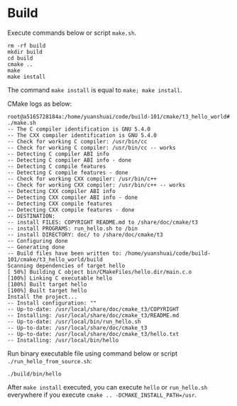 # Build 

Execute commands below or script `make.sh`.

```shell
rm -rf build
mkdir build
cd build
cmake ..
make
make install
```
The command `make install` is equal to `make; make install`.

CMake logs as below:

```shell
root@a5165728184a:/home/yuanshuai/code/build-101/cmake/t3_hello_world# ./make.sh
-- The C compiler identification is GNU 5.4.0
-- The CXX compiler identification is GNU 5.4.0
-- Check for working C compiler: /usr/bin/cc
-- Check for working C compiler: /usr/bin/cc -- works
-- Detecting C compiler ABI info
-- Detecting C compiler ABI info - done
-- Detecting C compile features
-- Detecting C compile features - done
-- Check for working CXX compiler: /usr/bin/c++
-- Check for working CXX compiler: /usr/bin/c++ -- works
-- Detecting CXX compiler ABI info
-- Detecting CXX compiler ABI info - done
-- Detecting CXX compile features
-- Detecting CXX compile features - done
-- DESTINATION: 
-- install FILES: COPYRIGHT README.md to /share/doc/cmake/t3
-- install PROGRAMS: run_hello.sh to /bin
-- install DIRECTORY: doc/ to /share/doc/cmake/t3
-- Configuring done
-- Generating done
-- Build files have been written to: /home/yuanshuai/code/build-101/cmake/t3_hello_world/build
Scanning dependencies of target hello
[ 50%] Building C object bin/CMakeFiles/hello.dir/main.c.o
[100%] Linking C executable hello
[100%] Built target hello
[100%] Built target hello
Install the project...
-- Install configuration: ""
-- Up-to-date: /usr/local/share/doc/cmake_t3/COPYRIGHT
-- Installing: /usr/local/share/doc/cmake_t3/README.md
-- Up-to-date: /usr/local/bin/run_hello.sh
-- Up-to-date: /usr/local/share/doc/cmake_t3
-- Up-to-date: /usr/local/share/doc/cmake_t3/hello.txt
-- Installing: /usr/local/bin/hello
```

Run binary executable file using command below or script `./run_hello_from_source.sh`:

```shell
./build/bin/hello
```

After `make install` executed, you can execute `hello` or `run_hello.sh` everywhere if you execute `cmake .. -DCMAKE_INSTALL_PATH=/usr`.
